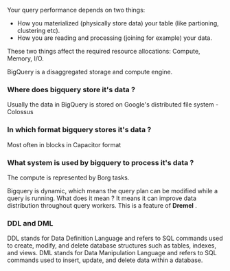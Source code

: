 Your query performance depends on two things:
- How you materialized (physically store data)  your table (like partioning, clustering etc).
- How you are reading and processing (joining for example) your data.

These two things affect the required resource allocations: Compute, Memory, I/O.

BigQuery is a disaggregated storage and compute engine.

### Where does bigquery store it's data ?

Usually the data in BigQuery is stored on Google's distributed file system - Colossus

### In which format bigquery stores it's data ?

Most often in blocks in Capacitor format

### What system is used by bigquery to process it's data ?

The compute is represented by Borg tasks.

Bigquery is dynamic, which means the query plan can be modified while a query is running. What does it mean ? It means it can improve data distribution throughout query workers. This is a feature of **Dremel** . 

### DDL and DML
DDL stands for Data Definition Language and refers to SQL commands used to create, modify, and delete database structures such as tables, indexes, and views. DML stands for Data Manipulation Language and refers to SQL commands used to insert, update, and delete data within a database.
